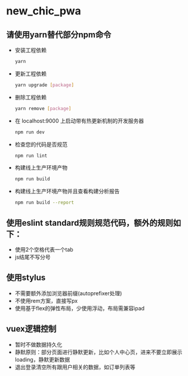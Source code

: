 # new_chic_pwa

## 请使用yarn替代部分npm命令

- 安装工程依赖
    ``` bash
    yarn
    ```
- 更新工程依赖
  ``` bash
  yarn upgrade [package]
  ```
- 删除工程依赖
  ``` bash
  yarn remove [package]
  ```
- 在 localhost:9000 上启动带有热更新机制的开发服务器
  ``` bash
  npm run dev
  ```
- 检查您的代码是否规范
  ``` bash
  npm run lint
  ```
- 构建线上生产环境产物
  ``` bash
  npm run build
  ```
- 构建线上生产环境产物并且查看构建分析报告
  ``` bash
  npm run build --report
  ```

## 使用eslint standard规则规范代码，额外的规则如下：
- 使用2个空格代表一个tab
- js结尾不写分号

## 使用stylus
- 不需要额外添加浏览器前缀(autoprefixer处理)
- 不使用rem方案，直接写px
- 使用基于flex的弹性布局，少使用浮动，布局需兼容ipad

## vuex逻辑控制
- 暂时不做数据持久化
- 静默原则：部分页面进行静默更新，比如个人中心页，进来不要立即展示loading，静默更新数据
- 退出登录清空所有跟用户相关的数据，如订单列表等
